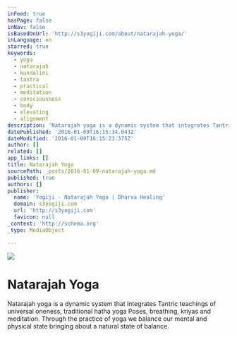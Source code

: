 ```yaml
---
inFeed: true
hasPage: false
inNav: false
isBasedOnUrl: 'http://s3yogiji.com/about/natarajah-yoga/'
inLanguage: en
starred: true
keywords:
  - yoga
  - natarajah
  - kundalini
  - tantra
  - practical
  - meditation
  - consciousness
  - body
  - elevating
  - alignment
description: 'Natarajah yoga is a dynamic system that integrates Tantric teachings of universal oneness, traditional hatha yoga Poses, breathing, kriyas and meditation. Through the practice of yoga we balance our mental and physical state bringing about a natural state of balance.'
datePublished: '2016-01-09T16:15:34.043Z'
dateModified: '2016-01-09T16:15:23.375Z'
author: []
related: []
app_links: []
title: Natarajah Yoga
sourcePath: _posts/2016-01-09-natarajah-yoga.md
published: true
authors: []
publisher:
  name: 'Yogiji - Natarajah Yoga | Dharva Healing'
  domain: s3yogiji.com
  url: 'http://s3yogiji.com'
  favicon: null
_context: 'http://schema.org'
_type: MediaObject

---
```

![](https://the-grid-user-content.s3-us-west-2.amazonaws.com/11171822-45ea-46f0-bd94-b23b8d57ecae.jpg)

# Natarajah Yoga

Natarajah yoga is a dynamic system that integrates Tantric teachings of universal oneness, traditional hatha yoga Poses, breathing, kriyas and meditation. Through the practice of yoga we balance our mental and physical state bringing about a natural state of balance.